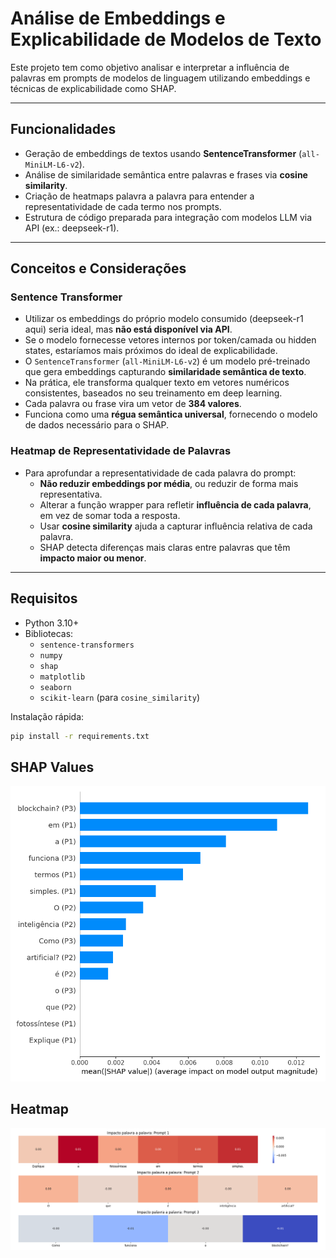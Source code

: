 # Análise de Embeddings e Explicabilidade de Modelos de Texto

Este projeto tem como objetivo analisar e interpretar a influência de palavras em prompts de modelos de linguagem utilizando embeddings e técnicas de explicabilidade como SHAP.

---

## Funcionalidades

- Geração de embeddings de textos usando **SentenceTransformer** (`all-MiniLM-L6-v2`).
- Análise de similaridade semântica entre palavras e frases via **cosine similarity**.
- Criação de heatmaps palavra a palavra para entender a representatividade de cada termo nos prompts.
- Estrutura de código preparada para integração com modelos LLM via API (ex.: deepseek-r1).

---

## Conceitos e Considerações

### Sentence Transformer

- Utilizar os embeddings do próprio modelo consumido (deepseek-r1 aqui) seria ideal, mas **não está disponível via API**.
- Se o modelo fornecesse vetores internos por token/camada ou hidden states, estaríamos mais próximos do ideal de explicabilidade.
- O `SentenceTransformer` (`all-MiniLM-L6-v2`) é um modelo pré-treinado que gera embeddings capturando **similaridade semântica de texto**.
- Na prática, ele transforma qualquer texto em vetores numéricos consistentes, baseados no seu treinamento em deep learning.
- Cada palavra ou frase vira um vetor de **384 valores**.
- Funciona como uma **régua semântica universal**, fornecendo o modelo de dados necessário para o SHAP.

### Heatmap de Representatividade de Palavras

- Para aprofundar a representatividade de cada palavra do prompt:
  - **Não reduzir embeddings por média**, ou reduzir de forma mais representativa.
  - Alterar a função wrapper para refletir **influência de cada palavra**, em vez de somar toda a resposta.
  - Usar **cosine similarity** ajuda a capturar influência relativa de cada palavra.
  - SHAP detecta diferenças mais claras entre palavras que têm **impacto maior ou menor**.

---

## Requisitos

- Python 3.10+
- Bibliotecas:
  - `sentence-transformers`
  - `numpy`
  - `shap`
  - `matplotlib`
  - `seaborn`
  - `scikit-learn` (para `cosine_similarity`)

Instalação rápida:

```bash
pip install -r requirements.txt 
```

## SHAP Values
![SHAP Values](images/Figure_2.png)

## Heatmap
![Prompts Heatmap](images/Figure_1.png)
